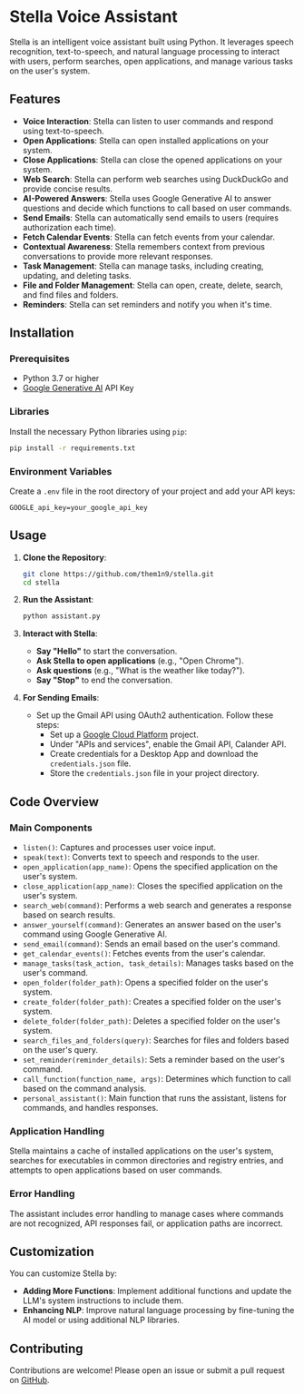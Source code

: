# Stella Voice Assistant

Stella is an intelligent voice assistant built using Python. It leverages speech recognition, text-to-speech, and natural language processing to interact with users, perform searches, open applications, and manage various tasks on the user's system.

## Features

- **Voice Interaction**: Stella can listen to user commands and respond using text-to-speech.
- **Open Applications**: Stella can open installed applications on your system.
- **Close Applications**: Stella can close the opened applications on your system.
- **Web Search**: Stella can perform web searches using DuckDuckGo and provide concise results.
- **AI-Powered Answers**: Stella uses Google Generative AI to answer questions and decide which functions to call based on user commands.
- **Send Emails**: Stella can automatically send emails to users (requires authorization each time).
- **Fetch Calendar Events**: Stella can fetch events from your calendar.
- **Contextual Awareness**: Stella remembers context from previous conversations to provide more relevant responses.
- **Task Management**: Stella can manage tasks, including creating, updating, and deleting tasks.
- **File and Folder Management**: Stella can open, create, delete, search, and find files and folders.
- **Reminders**: Stella can set reminders and notify you when it's time.

## Installation

### Prerequisites

- Python 3.7 or higher
- [Google Generative AI](https://ai.google/tools) API Key

### Libraries

Install the necessary Python libraries using `pip`:

```bash
pip install -r requirements.txt
```

### Environment Variables

Create a `.env` file in the root directory of your project and add your API keys:

```env
GOOGLE_api_key=your_google_api_key
```

## Usage

1. **Clone the Repository**:
    ```bash
    git clone https://github.com/them1n9/stella.git
    cd stella
    ```

2. **Run the Assistant**:
    ```bash
    python assistant.py
    ```

3. **Interact with Stella**:
    - **Say "Hello"** to start the conversation.
    - **Ask Stella to open applications** (e.g., "Open Chrome").
    - **Ask questions** (e.g., "What is the weather like today?").
    - **Say "Stop"** to end the conversation.

4. **For Sending Emails**:
    - Set up the Gmail API using OAuth2 authentication. Follow these steps:
        - Set up a [Google Cloud Platform](https://cloud.google.com/) project.
        - Under "APIs and services", enable the Gmail API, Calander API.
        - Create credentials for a Desktop App and download the `credentials.json` file.
        - Store the `credentials.json` file in your project directory.

## Code Overview

### Main Components

- `listen()`: Captures and processes user voice input.
- `speak(text)`: Converts text to speech and responds to the user.
- `open_application(app_name)`: Opens the specified application on the user's system.
- `close_application(app_name)`: Closes the specified application on the user's system.
- `search_web(command)`: Performs a web search and generates a response based on search results.
- `answer_yourself(command)`: Generates an answer based on the user's command using Google Generative AI.
- `send_email(command)`: Sends an email based on the user's command.
- `get_calendar_events()`: Fetches events from the user's calendar.
- `manage_tasks(task_action, task_details)`: Manages tasks based on the user's command.
- `open_folder(folder_path)`: Opens a specified folder on the user's system.
- `create_folder(folder_path)`: Creates a specified folder on the user's system.
- `delete_folder(folder_path)`: Deletes a specified folder on the user's system.
- `search_files_and_folders(query)`: Searches for files and folders based on the user's query.
- `set_reminder(reminder_details)`: Sets a reminder based on the user's command.
- `call_function(function_name, args)`: Determines which function to call based on the command analysis.
- `personal_assistant()`: Main function that runs the assistant, listens for commands, and handles responses.

### Application Handling

Stella maintains a cache of installed applications on the user's system, searches for executables in common directories and registry entries, and attempts to open applications based on user commands.

### Error Handling

The assistant includes error handling to manage cases where commands are not recognized, API responses fail, or application paths are incorrect.

## Customization

You can customize Stella by:

- **Adding More Functions**: Implement additional functions and update the LLM's system instructions to include them.
- **Enhancing NLP**: Improve natural language processing by fine-tuning the AI model or using additional NLP libraries.

## Contributing

Contributions are welcome! Please open an issue or submit a pull request on [GitHub](https://github.com/TheM1N9/stella).
